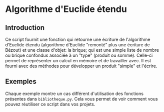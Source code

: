 # Algorithme d'Euclide étendu

## Introduction
Ce script  fournit une fonction qui retourne une écriture de l'algorithme
d'Euclide étendu (algorithme d'Euclide "remonté" plus une écriture de
Bézout) et une classe d'objet: la brique; qui est une simple liste de nombre
ou brique confondus associée à un "type" (produit ou somme). Celle-ci permet
de représenter un calcul en mémoire et de travailler avec. Il est fourni avec
des méthodes pour développer un produit "simple" et l'écrire.

## Exemples
Chaque exemple montre un cas différent d'utilisation des fonctions présentes
dans `bibliotheque.py`. Cela vous permet de voir comment vous pouvez
réutiliser ce script dans vos projets.